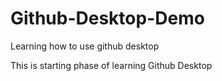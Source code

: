 # Github-Desktop-Demo
 Learning how to use github desktop

 This is starting phase of learning Github Desktop
